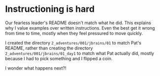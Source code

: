 # Instructioning is hard

Our fearless leader's README doesn't match what he did. This explains why I value examples over written instructions. Even the best get it wrong from time to time, mostly when they feel pressured to move quickly.

I created the directory `2_adventures/001/jbrains/01` to match Pat's README, rather than creating the directory `2_adventures/001/jbrains/01_day1` to match what Pat actually did, mostly because I had to pick something and I flipped a coin.

I wonder what happens next?!
